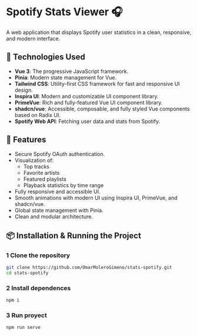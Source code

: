 # Spotify Stats Viewer 🎧

A web application that displays Spotify user statistics in a clean, responsive, and modern interface.

## 🚀 Technologies Used

- **Vue 3**: The progressive JavaScript framework.
- **Pinia**: Modern state management for Vue.
- **Tailwind CSS**: Utility-first CSS framework for fast and responsive UI design.
- **Inspira UI**: Modern and customizable UI component library.
- **PrimeVue**: Rich and fully-featured Vue UI component library.
- **shadcn/vue**: Accessible, composable, and fully styled Vue components based on Radix UI.
- **Spotify Web API**: Fetching user data and stats from Spotify.

## 🔧 Features

- Secure Spotify OAuth authentication.
- Visualization of:
  - Top tracks
  - Favorite artists
  - Featured playlists
  - Playback statistics by time range
- Fully responsive and accessible UI.
- Smooth animations with modern UI using Inspira UI, PrimeVue, and shadcn/vue.
- Global state management with Pinia.
- Clean and modular architecture.

## 📦 Installation & Running the Project

### 1️ Clone the repository

```bash
git clone https://github.com/OmarMoleroGimeno/stats-spotify.git
cd stats-spotify
```

### 2 Install dependences

```bash
npm i
```

### 3 Run proyect

```bash
npm run serve
```
